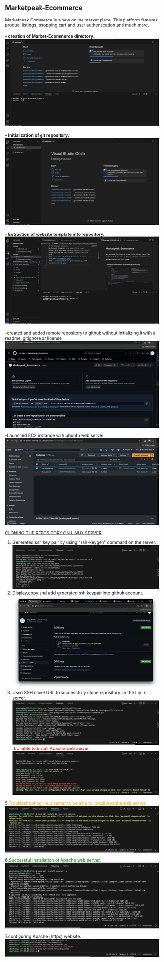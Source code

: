 ## Marketpeak-Ecommerce
Marketpeak Commerce is a new online market place. This platform features product listings, shopping cart and user authentication and much more.
#### - creation of Market-Ecommerce directory.   ![alt text](Ecommerce1.png)      
#### - Initialization of git repository.    ![alt text](Ecommerce2.png)
#### - Extraction of website template into repository.       ![alt text](Ecommerce3.png)
-created and added remote repository to github without initializing it with a readme, gitignore or license.
 ![alttext](Ecommerce5.png)          

 -Launched EC2 instance with ubuntu web server ![alttext](Ecommerce4.png)

  <ins>CLONING THE REPOSITORY ON LINUX SERVER     
  1. Generated ssh key pair by using "ssh-keygen" command on the server. ![alttext](Ecommerce6.png)
  2. Display,copy and add generated ssh keypair into github account. ![image](Ecommerce7.png)   
  3. Used SSH clone URL to successfully clone repository on the Linux server. ![image](Ecommerce8.png)
  4.<span style="color:red">Unable to install Apache web server. ![image](Ecommerce9.png)

 5.<span style="color:orange">Troubleshooting linux server to be able to install Apache web server. ![image](Ecommerce10.png)

  6.<span style="color:green">Successful installation of Apache web server.![image](Ecommerce11.png)

 7.configuring Apache (httpd) website. ![image](Ecommerce12.png)